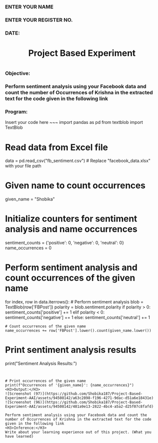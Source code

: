 <H3>ENTER YOUR NAME</H3>
<H3>ENTER YOUR REGISTER NO.</H3>
<H3>DATE:</H3>
<H1 Align="center">Project Based Experiment<H1>
<H3>Objective:<H3>
Perform sentiment analysis using your Facebook data and count the number of Occurrences of Krishna in the extracted text for the code given in the following link
<H3>Program:</H3>
Insert your code here
~~~  
import pandas as pd
from textblob import TextBlob

# Read data from Excel file
data = pd.read_csv("fb_sentiment.csv")  # Replace "facebook_data.xlsx" with your file path

# Given name to count occurrences
given_name = "Shobika"

# Initialize counters for sentiment analysis and name occurrences
sentiment_counts = {'positive': 0, 'negative': 0, 'neutral': 0}
name_occurrences = 0

# Perform sentiment analysis and count occurrences of the given name
for index, row in data.iterrows():
    # Perform sentiment analysis
    blob = TextBlob(row['FBPost'])
    polarity = blob.sentiment.polarity
    if polarity > 0:
        sentiment_counts['positive'] += 1
    elif polarity < 0:
        sentiment_counts['negative'] += 1
    else:
        sentiment_counts['neutral'] += 1

    # Count occurrences of the given name
    name_occurrences += row['FBPost'].lower().count(given_name.lower())

# Print sentiment analysis results
print("Sentiment Analysis Results:")
~~~


# Print occurrences of the given name
print(f"Occurrences of '{given_name}': {name_occurrences}")
<H3>Output:</H3>
![Screenshot (97)](https://github.com/Shobika187/Project-Based-Experiment-AAI/assets/94508142/a63c2898-f196-4271-9dac-d51a6e18431e)
![Screenshot (96)](https://github.com/Shobika187/Project-Based-Experiment-AAI/assets/94508142/481a9e13-2822-4bc4-a5a2-d25f07c8fafd)

Perform sentiment analysis using your Facebook data and count the number of Occurrences of Krishna in the extracted text for the code given in the following link
<H3>Inference:</H3>
Write about your learning experience out of this project. (What you have learned)
